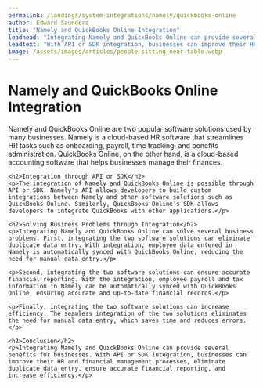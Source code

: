 ```yaml
---
permalink: /landings/system-integrations/namely/quickbooks-online
author: Edward Saunders
title: "Namely and QuickBooks Online Integration"
leadhead: "Integrating Namely and QuickBooks Online can provide several benefits for businesses"
leadtext: "With API or SDK integration, businesses can improve their HR and financial management processes, eliminate duplicate data entry, ensure accurate financial reporting, and increase efficiency."
image: /assets/images/articles/people-sitting-near-table.webp
---
```

<div class="arttext">	<h1>Namely and QuickBooks Online Integration</h1>
	<p>Namely and QuickBooks Online are two popular software solutions used by many businesses. Namely is a cloud-based HR software that streamlines HR tasks such as onboarding, payroll, time tracking, and benefits administration. QuickBooks Online, on the other hand, is a cloud-based accounting software that helps businesses manage their finances.</p>

	<h2>Integration through API or SDK</h2>
	<p>The integration of Namely and QuickBooks Online is possible through API or SDK. Namely's API allows developers to build custom integrations between Namely and other software solutions such as QuickBooks Online. Similarly, QuickBooks Online's SDK allows developers to integrate QuickBooks with other applications.</p>

	<h2>Solving Business Problems through Integration</h2>
	<p>Integrating Namely and QuickBooks Online can solve several business problems. First, integrating the two software solutions can eliminate duplicate data entry. With integration, employee data entered in Namely is automatically synced with QuickBooks Online, reducing the need for manual data entry.</p>
	
	<p>Second, integrating the two software solutions can ensure accurate financial reporting. With the integration, employee payroll and tax information in Namely can be automatically synced with QuickBooks Online, ensuring accurate and up-to-date financial records.</p>

	<p>Finally, integrating the two software solutions can increase efficiency. The seamless integration of the two solutions eliminates the need for manual data entry, which saves time and reduces errors.</p>

	<h2>Conclusion</h2>
	<p>Integrating Namely and QuickBooks Online can provide several benefits for businesses. With API or SDK integration, businesses can improve their HR and financial management processes, eliminate duplicate data entry, ensure accurate financial reporting, and increase efficiency.</p>
</div>